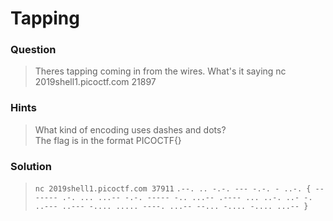 # Tapping

### Question
> Theres tapping coming in from the wires. What's it saying nc 2019shell1.picoctf.com 21897

### Hints
> What kind of encoding uses dashes and dots?  
> The flag is in the format PICOCTF{}

### Solution
> ```nc 2019shell1.picoctf.com 37911```
> ```.--. .. -.-. --- -.-. - ..-. { -- ----- .-. ... ...-- -.-. ----- -.. ...-- .---- ... ..-. ..- -. ..--- ..--- -.... ..... ----. ...-- --... -.... -.... ...-- }```
